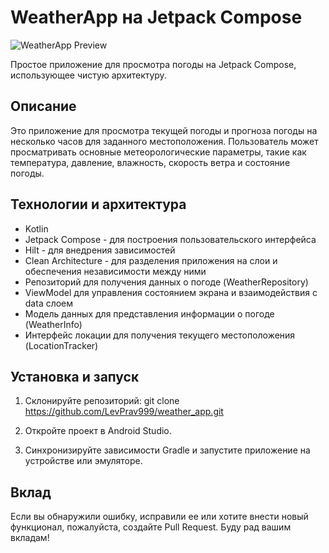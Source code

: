 # WeatherApp на Jetpack Compose

![WeatherApp Preview](preview.png)

Простое приложение для просмотра погоды на Jetpack Compose, использующее чистую архитектуру.

## Описание

Это приложение для просмотра текущей погоды и прогноза погоды на несколько часов для заданного местоположения. Пользователь может просматривать основные метеорологические параметры, такие как температура, давление, влажность, скорость ветра и состояние погоды.

## Технологии и архитектура

- Kotlin
- Jetpack Compose - для построения пользовательского интерфейса
- Hilt - для внедрения зависимостей
- Clean Architecture - для разделения приложения на слои и обеспечения независимости между ними
- Репозиторий для получения данных о погоде (WeatherRepository)
- ViewModel для управления состоянием экрана и взаимодействия с data слоем
- Модель данных для представления информации о погоде (WeatherInfo)
- Интерфейс локации для получения текущего местоположения (LocationTracker)

## Установка и запуск

1. Склонируйте репозиторий:
git clone https://github.com/LevPrav999/weather_app.git

2. Откройте проект в Android Studio.

3. Синхронизируйте зависимости Gradle и запустите приложение на устройстве или эмуляторе.

## Вклад

Если вы обнаружили ошибку, исправили ее или хотите внести новый функционал, пожалуйста, создайте Pull Request. Буду рад вашим вкладам!
